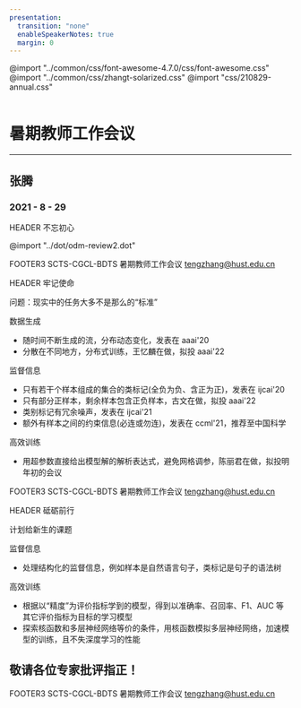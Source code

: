 ```yaml
---
presentation:
  transition: "none"
  enableSpeakerNotes: true
  margin: 0
---
```


@import "../common/css/font-awesome-4.7.0/css/font-awesome.css"
@import "../common/css/zhangt-solarized.css"
@import "css/210829-annual.css"

<!-- slide data-notes="" -->
<div class="header"><img class="hust"><img class="bdts"></div>

<div class="bottom15"></div>

# 暑期教师工作会议

<hr class="width50">

## 张腾

### 2021 - 8 - 29

<!-- slide data-notes="我所做的是最优间隔分布学习机 它对标的是 </br></br> 和深度学习的关系</br></br> 它其实是两套哲学 一种是说我把一层做到极致 </br></br> 对于下游的用机器学习模型处理自己领域数据的人来说 就是哪个好用用哪个 但是对于我们本身做机器学习的人来说"-->

HEADER 不忘初心

@import "../dot/odm-review2.dot"

FOOTER3 SCTS-CGCL-BDTS 暑期教师工作会议 tengzhang@hust.edu.cn

<!-- slide data-notes="之前读博时的工作针对最标准的学习问题，但现实中的任务大多不是那么标准，所以近两年我一直致力于让它更接地气，总的来说，目前围绕以下三个方面：关于数据生成、关于监督"-->

HEADER 牢记使命

<span class="blue">问题：现实中的任务大多不是那么的“标准”</span>

<div class="bottom3"></div>

数据生成

- 随时间不断生成的流，分布动态变化，<span class="magenta">发表在 aaai'20</span>
- 分散在不同地方，分布式训练，王忆麟在做，<span class="red">拟投 aaai'22</span>

监督信息

- 只有若干个样本组成的集合的类标记(全负为负、含正为正)，<span class="magenta">发表在 ijcai'20</span>
- 只有部分正样本，剩余样本包含正负样本，古文在做，<span class="red">拟投 aaai'22</span>
- 类别标记有冗余噪声，<span class="magenta">发表在 ijcai'21</span>
- 额外有样本之间的约束信息(必连或勿连)，<span class="magenta">发表在 ccml'21，推荐至中国科学</span>

高效训练

- 用超参数直接给出模型解的解析表达式，避免网格调参，陈丽君在做，<span class="red">拟投明年初的会议</span>

FOOTER3 SCTS-CGCL-BDTS 暑期教师工作会议 tengzhang@hust.edu.cn

<!-- slide data-notes=""-->

HEADER 砥砺前行

<span class="blue">计划给新生的课题</span>

<div class="bottom3"></div>

监督信息

- 处理结构化的监督信息，例如样本是自然语言句子，类标记是句子的语法树

<div class="bottom3"></div>

高效训练

- 根据以“精度”为评价指标学到的模型，得到以准确率、召回率、F1、AUC 等其它评价指标为目标的学习模型
- 探索核函数和多层神经网络等价的条件，用核函数模拟多层神经网络，加速模型的训练，且不失深度学习的性能

<div class="bottom3"></div>

## 敬请各位专家批评指正！

FOOTER3 SCTS-CGCL-BDTS 暑期教师工作会议 tengzhang@hust.edu.cn
